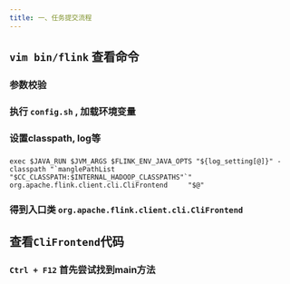 ```yaml
---
title: 一、任务提交流程
---
```


## `vim bin/flink` 查看命令
### 参数校验
### 执行 `config.sh` , 加载环境变量
### 设置classpath, log等
###
```shell
exec $JAVA_RUN $JVM_ARGS $FLINK_ENV_JAVA_OPTS "${log_setting[@]}" -classpath "`manglePathList "$CC_CLASSPATH:$INTERNAL_HADOOP_CLASSPATHS"`" org.apache.flink.client.cli.CliFrontend     "$@" 
 ```
### 得到入口类 `org.apache.flink.client.cli.CliFrontend`
##
## 查看`CliFrontend`代码
### `Ctrl + F12` 首先尝试找到main方法
